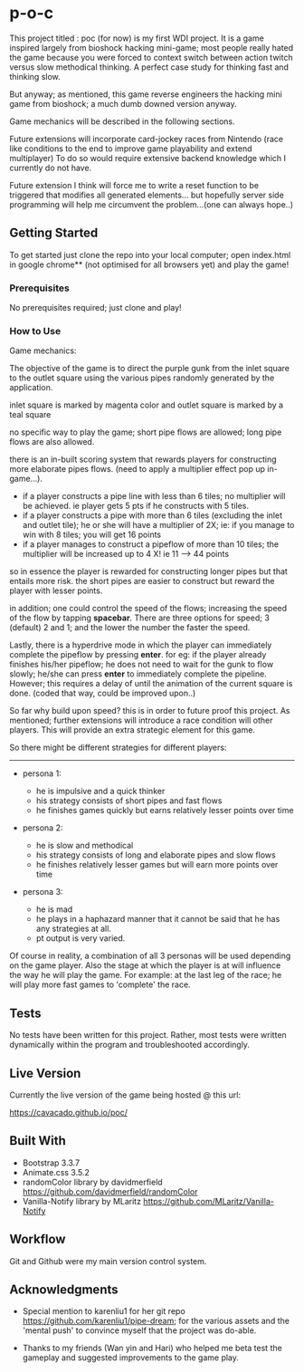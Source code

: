 # p-o-c

This project titled : poc (for now) is my first WDI project.
It is a game inspired largely from bioshock hacking mini-game;
most people really hated the game because you were forced to context switch between action twitch versus slow methodical thinking.
A perfect case study for thinking fast and thinking slow.

But anyway; as mentioned, this game reverse engineers the hacking mini game from bioshock;
a much dumb downed version anyway.

Game mechanics will be described in the following sections.

Future extensions will incorporate card-jockey races from Nintendo (race like conditions to the end to improve game playability and extend multiplayer)
To do so would require extensive backend knowledge which I currently do not have.

Future extension I think will force me to write a reset function to be triggered that modifies all generated elements... but hopefully server side programming will help me circumvent the problem...(one can always hope..)

## Getting Started

To get started just clone the repo into your local computer;
open index.html in google chrome** (not optimised for all browsers yet) and play the game!

### Prerequisites

No prerequisites required; just clone and play!

### How to Use

Game mechanics:

The objective of the game is to direct the purple gunk from the inlet square to the outlet square using the various pipes randomly generated by the application.

inlet square is marked by magenta color and outlet square is marked by a teal square

no specific way to play the game; short pipe flows are allowed; long pipe flows are also allowed.

there is an in-built scoring system that rewards players for constructing more elaborate pipes flows.
(need to apply a multiplier effect pop up in-game...).

* if a player constructs a pipe line with less than 6 tiles; no multiplier will be achieved. ie player gets 5 pts if he constructs with 5 tiles.
* if a player constructs a pipe with more than 6 tiles (excluding the inlet and outlet tile); he or she will have a multiplier of 2X; ie: if you manage to win with 8 tiles; you will get 16 points
* if a player manages to construct a pipeflow of more than 10 tiles; the multiplier will be increased up to 4 X! ie 11 --> 44 points

so in essence the player is rewarded for constructing longer pipes but that entails more risk.
the short pipes are easier to construct but reward the player with lesser points.

in addition; one could control the speed of the flows; increasing the speed of the flow by tapping **spacebar**. There are three options for speed; 3 (default) 2 and 1; and the lower the number the faster the speed.

Lastly, there is a hyperdrive mode in which the player can immediately complete the pipeflow by pressing **enter**. for eg: if the player already finishes his/her pipeflow; he does not need to wait for the gunk to flow slowly; he/she can press **enter** to immediately complete the pipeline. However; this requires a delay of until the animation of the current square is done. (coded that way, could be improved upon..)

So far why build upon speed? this is in order to future proof this project. As mentioned; further extensions will introduce a race condition will other players. This will provide an extra strategic element for this game.

So there might be different strategies for different players:

---
* persona 1:
  * he is impulsive and a quick thinker
  * his strategy consists of short pipes and fast flows
  * he finishes games quickly but earns relatively lesser points over time

* persona 2:
  * he is slow and methodical
  * his strategy consists of long and elaborate pipes and slow flows
  * he finishes relatively lesser games but will earn more points over time

* persona 3:
  * he is mad
  * he plays in a haphazard manner that it cannot be said that he has any strategies at all.
  * pt output is very varied.

Of course in reality, a combination of all 3 personas will be used depending on the game player.
Also the stage at which the player is at will influence the way he will play the game.
For example: at the last leg of the race; he will play more fast games to 'complete' the race.

## Tests

No tests have been written for this project. Rather, most tests were written dynamically within the program and troubleshooted accordingly.

## Live Version

Currently the live version of the game being hosted @ this url:

https://cavacado.github.io/poc/

## Built With

* Bootstrap 3.3.7
* Animate.css 3.5.2
* randomColor library by davidmerfield https://github.com/davidmerfield/randomColor
* Vanilla-Notify library by MLaritz https://github.com/MLaritz/Vanilla-Notify

## Workflow

Git and Github were my main version control system.

## Acknowledgments

* Special mention to karenliu1 for her git repo https://github.com/karenliu1/pipe-dream; for the various assets and the 'mental push' to convince myself that the project was do-able.

* Thanks to my friends (Wan yin and Hari) who helped me beta test the gameplay and suggested improvements to the game play.
